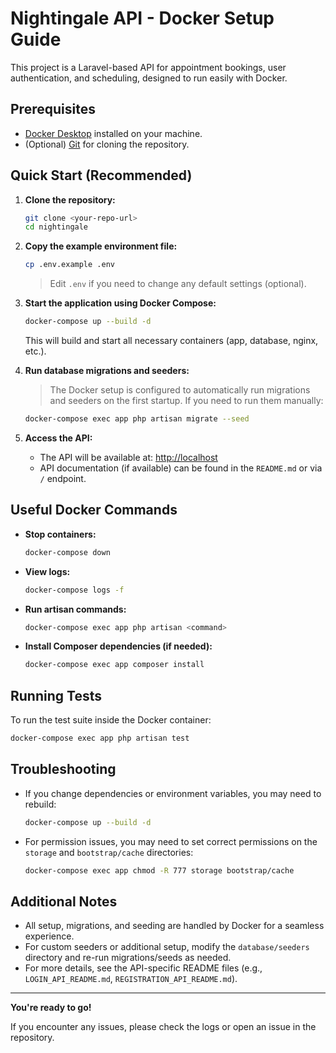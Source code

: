 # Nightingale API - Docker Setup Guide

This project is a Laravel-based API for appointment bookings, user authentication, and scheduling, designed to run easily with Docker.

## Prerequisites
- [Docker Desktop](https://www.docker.com/products/docker-desktop/) installed on your machine.
- (Optional) [Git](https://git-scm.com/) for cloning the repository.

## Quick Start (Recommended)

1. **Clone the repository:**
   ```bash
   git clone <your-repo-url>
   cd nightingale
   ```

2. **Copy the example environment file:**
   ```bash
   cp .env.example .env
   ```
   > Edit `.env` if you need to change any default settings (optional).

3. **Start the application using Docker Compose:**
   ```bash
   docker-compose up --build -d
   ```
   This will build and start all necessary containers (app, database, nginx, etc.).

4. **Run database migrations and seeders:**
   > The Docker setup is configured to automatically run migrations and seeders on the first startup. If you need to run them manually:
   ```bash
   docker-compose exec app php artisan migrate --seed
   ```

5. **Access the API:**
   - The API will be available at: [http://localhost](http://localhost)
   - API documentation (if available) can be found in the `README.md` or via `/` endpoint.

## Useful Docker Commands
- **Stop containers:**
  ```bash
  docker-compose down
  ```
- **View logs:**
  ```bash
  docker-compose logs -f
  ```
- **Run artisan commands:**
  ```bash
  docker-compose exec app php artisan <command>
  ```
- **Install Composer dependencies (if needed):**
  ```bash
  docker-compose exec app composer install
  ```

## Running Tests
To run the test suite inside the Docker container:
```bash
docker-compose exec app php artisan test
```

## Troubleshooting
- If you change dependencies or environment variables, you may need to rebuild:
  ```bash
  docker-compose up --build -d
  ```
- For permission issues, you may need to set correct permissions on the `storage` and `bootstrap/cache` directories:
  ```bash
  docker-compose exec app chmod -R 777 storage bootstrap/cache
  ```

## Additional Notes
- All setup, migrations, and seeding are handled by Docker for a seamless experience.
- For custom seeders or additional setup, modify the `database/seeders` directory and re-run migrations/seeds as needed.
- For more details, see the API-specific README files (e.g., `LOGIN_API_README.md`, `REGISTRATION_API_README.md`).

---

**You're ready to go!**

If you encounter any issues, please check the logs or open an issue in the repository.
